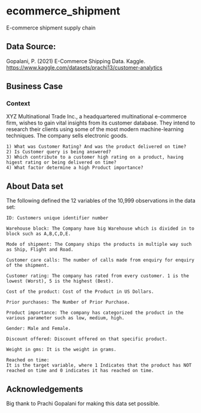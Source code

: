 # ecommerce_shipment
 E-commerce shipment supply chain

## Data Source:
Gopalani, P. (2021) E-Commerce Shipping Data. Kaggle.
https://www.kaggle.com/datasets/prachi13/customer-analytics


## Business Case

### Context
XYZ Multinational Trade Inc., a headquartered multinational e-commerce firm, wishes to gain vital insights from its customer database. They intend to research their clients using some of the most modern machine-learning techniques. The company sells electronic goods.

    1) What was Customer Rating? And was the product delivered on time?
    2) Is Customer query is being answered?
    3) Which contribute to a customer high rating on a product, having higest rating or being delivered on time?
    4) What factor determine a high Product importance?

## About Data set
The following defined the 12 variables of the 10,999 observations in the data set:  

    ID: Customers unique identifier number
    
    Warehouse block: The Company have big Warehouse which is divided in to block such as A,B,C,D,E.
    
    Mode of shipment: The Company ships the products in multiple way such as Ship, Flight and Road.
    
    Customer care calls: The number of calls made from enquiry for enquiry of the shipment.
    
    Customer rating: The company has rated from every customer. 1 is the lowest (Worst), 5 is the highest (Best).
    
    Cost of the product: Cost of the Product in US Dollars.
    
    Prior purchases: The Number of Prior Purchase.
   
    Product importance: The company has categorized the product in the various parameter such as low, medium, high.
   
    Gender: Male and Female.
   
    Discount offered: Discount offered on that specific product.
   
    Weight in gms: It is the weight in grams.
   
    Reached on time: 
    It is the target variable, where 1 Indicates that the product has NOT reached on time and 0 indicates it has reached on time.

## Acknowledgements
Big thank to Prachi Gopalani for making this data set possible.

